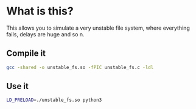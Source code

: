 # What is this?

This allows you to simulate a very unstable file system, where everything fails, delays are huge and so n.

## Compile it

```bash
gcc -shared -o unstable_fs.so -fPIC unstable_fs.c -ldl
```

## Use it

```bash
LD_PRELOAD=./unstable_fs.so python3
```
